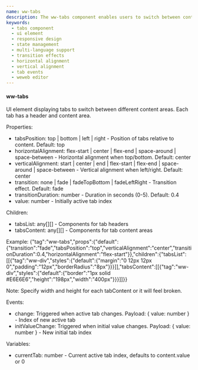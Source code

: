 ```yaml
---
name: ww-tabs
description: The ww-tabs component enables users to switch between content areas through customizable tabs, supporting various positions, alignments, transition effects, and responsive design features.
keywords:
  - tabs component
  - ui element
  - responsive design
  - state management
  - multi-language support
  - transition effects
  - horizontal alignment
  - vertical alignment
  - tab events
  - weweb editor
---
```


#### ww-tabs

UI element displaying tabs to switch between different content areas. Each tab has a header and content area.

Properties:
- tabsPosition: top | bottom | left | right - Position of tabs relative to content. Default: top
- horizontalAlignment: flex-start | center | flex-end | space-around | space-between - Horizontal alignment when top/bottom. Default: center
- verticalAlignment: start | center | end | flex-start | flex-end | space-around | space-between - Vertical alignment when left/right. Default: center
- transition: none | fade | fadeTopBottom | fadeLeftRight - Transition effect. Default: fade
- transitionDuration: number - Duration in seconds (0-5). Default: 0.4
- value: number - Initially active tab index

Children:
- tabsList: any[][] - Components for tab headers
- tabsContent: any[][] - Components for tab content areas

Example:
{"tag":"ww-tabs","props":{"default":{"transition":"fade","tabsPosition":"top","verticalAlignment":"center","transitionDuration":0.4,"horizontalAlignment":"flex-start"}},"children":{"tabsList":[[{"tag":"ww-div","styles":{"default":{"margin":"0 12px 12px 0","padding":"12px","borderRadius":"8px"}}}]],"tabsContent":[[{"tag":"ww-div","styles":{"default":{"border":"1px solid #E6E6E6","height":"198px","width":"400px"}}}]]}}

Note: Specify width and height for each tabContent or it will feel broken.

Events:
- change: Triggered when active tab changes. Payload: { value: number } - Index of new active tab
- initValueChange: Triggered when initial value changes. Payload: { value: number } - New initial tab index

Variables:
- currentTab: number - Current active tab index, defaults to content.value or 0
